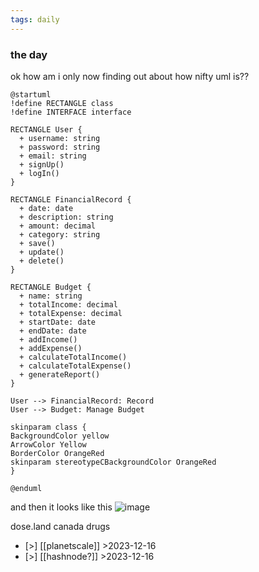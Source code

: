 ```yaml
---
tags: daily
---
```

### the day 
ok how am i only now finding out about how nifty uml is?? 
```uml
@startuml
!define RECTANGLE class
!define INTERFACE interface

RECTANGLE User {
  + username: string
  + password: string
  + email: string
  + signUp()
  + logIn()
}

RECTANGLE FinancialRecord {
  + date: date
  + description: string
  + amount: decimal
  + category: string
  + save()
  + update()
  + delete()
}

RECTANGLE Budget {
  + name: string
  + totalIncome: decimal
  + totalExpense: decimal
  + startDate: date
  + endDate: date
  + addIncome()
  + addExpense()
  + calculateTotalIncome()
  + calculateTotalExpense()
  + generateReport()
}

User --> FinancialRecord: Record
User --> Budget: Manage Budget

skinparam class {
BackgroundColor yellow
ArrowColor Yellow
BorderColor OrangeRed
skinparam stereotypeCBackgroundColor OrangeRed
}

@enduml
```

and then it looks like this 
![image](notes/Pasted%20image%2020230929233417.png)


dose.land canada drugs 
- [>] [[planetscale]] >2023-12-16
- [>] [[hashnode?]] >2023-12-16